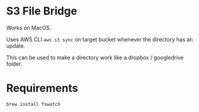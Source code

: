 # S3 File Bridge

Works on MacOS. 

Uses AWS CLI `aws s3 sync` on target bucket whenever the directory has an update.

This can be used to make a directory work like a dropbox / googledrive folder.

# Requirements

`brew install fswatch`

